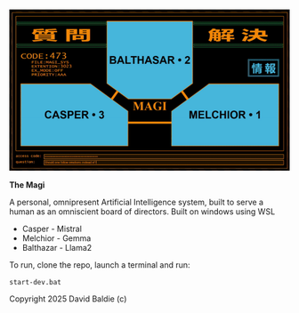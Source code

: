 ![magi ui](./magi_ui.png)

**The Magi**

A personal, omnipresent Artificial Intelligence system, built to serve a human as an omniscient board of directors. Built on windows using WSL

* Casper - Mistral
* Melchior - Gemma
* Balthazar - Llama2

To run, clone the repo, launch a terminal and run:

```
start-dev.bat
```

Copyright 2025 David Baldie (c)